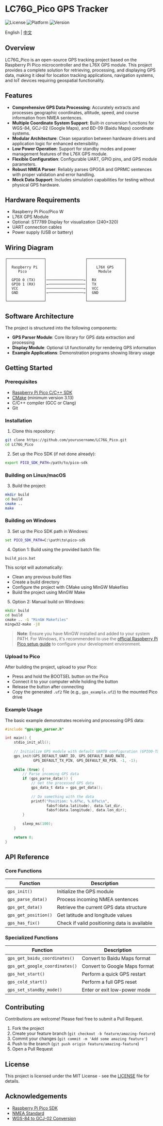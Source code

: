 # LC76G_Pico GPS Tracker

![License](https://img.shields.io/badge/license-MIT-blue.svg)
![Platform](https://img.shields.io/badge/platform-Raspberry%20Pi%20Pico-brightgreen.svg)
![Version](https://img.shields.io/badge/version-1.0.0-orange.svg)

English | [中文](README.zh.md)

## Overview

LC76G_Pico is an open-source GPS tracking project based on the Raspberry Pi Pico microcontroller and the L76X GPS module. This project provides a complete solution for retrieving, processing, and displaying GPS data, making it ideal for location tracking applications, navigation systems, and IoT devices requiring geospatial functionality.

## Features

- **Comprehensive GPS Data Processing**: Accurately extracts and processes geographic coordinates, altitude, speed, and course information from NMEA sentences.
- **Multiple Coordinate System Support**: Built-in conversion functions for WGS-84, GCJ-02 (Google Maps), and BD-09 (Baidu Maps) coordinate systems.
- **Modular Architecture**: Clean separation between hardware drivers and application logic for enhanced extensibility.
- **Low Power Operation**: Support for standby modes and power management features of the L76X GPS module.
- **Flexible Configuration**: Configurable UART, GPIO pins, and GPS module parameters.
- **Robust NMEA Parser**: Reliably parses GPGGA and GPRMC sentences with proper validation and error handling.
- **Mock Data Support**: Includes simulation capabilities for testing without physical GPS hardware.

## Hardware Requirements

- Raspberry Pi Pico/Pico W
- L76X GPS Module
- Optional: ST7789 Display for visualization (240×320)
- UART connection cables
- Power supply (USB or battery)

## Wiring Diagram

```
┌─────────────────┐                  ┌─────────────────┐
│                 │                  │                 │
│  Raspberry Pi   │                  │    L76X GPS     │
│     Pico        │                  │     Module      │
│                 │                  │                 │
│  GPIO 0 (TX)    │─────────────────→│  RX             │
│  GPIO 1 (RX)    │←─────────────────│  TX             │
│  VCC            │─────────────────→│  VCC            │
│  GND            │←────────────────→│  GND            │
│                 │                  │                 │
└─────────────────┘                  └─────────────────┘
```

## Software Architecture

The project is structured into the following components:

- **GPS Parser Module**: Core library for GPS data extraction and processing
- **Display Module**: Optional UI functionality for rendering GPS information
- **Example Applications**: Demonstration programs showing library usage

## Getting Started

### Prerequisites

- [Raspberry Pi Pico C/C++ SDK](https://github.com/raspberrypi/pico-sdk)
- [CMake](https://cmake.org/) (minimum version 3.13)
- C/C++ compiler (GCC or Clang)
- Git

### Installation

1. Clone this repository:
```bash
git clone https://github.com/yourusername/LC76G_Pico.git
cd LC76G_Pico
```

2. Set up the Pico SDK (if not done already):
```bash
export PICO_SDK_PATH=/path/to/pico-sdk
```

### Building on Linux/macOS

3. Build the project:
```bash
mkdir build
cd build
cmake ..
make
```

### Building on Windows

3. Set up the Pico SDK path in Windows:
```cmd
set PICO_SDK_PATH=C:\path\to\pico-sdk
```

4. Option 1: Build using the provided batch file:
```cmd
build_pico.bat
```
This script will automatically:
- Clean any previous build files
- Create a build directory
- Configure the project with CMake using MinGW Makefiles
- Build the project using MinGW Make

5. Option 2: Manual build on Windows:
```cmd
mkdir build
cd build
cmake .. -G "MinGW Makefiles"
mingw32-make -j8
```

> **Note**: Ensure you have MinGW installed and added to your system PATH. For Windows, it's recommended to use the [official Raspberry Pi Pico setup guide](https://datasheets.raspberrypi.org/pico/getting-started-with-pico.pdf) to configure your development environment.

### Upload to Pico

After building the project, upload to your Pico:
   - Press and hold the BOOTSEL button on the Pico
   - Connect it to your computer while holding the button
   - Release the button after connecting
   - Copy the generated `.uf2` file (e.g., `gps_example.uf2`) to the mounted Pico drive

### Example Usage

The basic example demonstrates receiving and processing GPS data:

```c
#include "gps/gps_parser.h"

int main() {
    stdio_init_all();
    
    // Initialize GPS module with default UART0 configuration (GPIO0-TX, GPIO1-RX)
    gps_init(GPS_DEFAULT_UART_ID, GPS_DEFAULT_BAUD_RATE, 
             GPS_DEFAULT_TX_PIN, GPS_DEFAULT_RX_PIN, -1, -1);
    
    while (true) {
        // Parse incoming GPS data
        if (gps_parse_data()) {
            // Get the processed GPS data
            gps_data_t data = gps_get_data();
            
            // Do something with the data
            printf("Position: %.6f%c, %.6f%c\n", 
                   fabsf(data.latitude), data.lat_dir,
                   fabsf(data.longitude), data.lon_dir);
        }
        
        sleep_ms(100);
    }
    
    return 0;
}
```

## API Reference

### Core Functions

| Function | Description |
|----------|-------------|
| `gps_init()` | Initialize the GPS module |
| `gps_parse_data()` | Process incoming NMEA sentences |
| `gps_get_data()` | Retrieve the current GPS data structure |
| `gps_get_position()` | Get latitude and longitude values |
| `gps_has_fix()` | Check if valid positioning data is available |

### Specialized Functions

| Function | Description |
|----------|-------------|
| `gps_get_baidu_coordinates()` | Convert to Baidu Maps format |
| `gps_get_google_coordinates()` | Convert to Google Maps format |
| `gps_hot_start()` | Perform a quick GPS restart |
| `gps_cold_start()` | Perform a full GPS reset |
| `gps_set_standby_mode()` | Enter or exit low-power mode |

## Contributing

Contributions are welcome! Please feel free to submit a Pull Request.

1. Fork the project
2. Create your feature branch (`git checkout -b feature/amazing-feature`)
3. Commit your changes (`git commit -m 'Add some amazing feature'`)
4. Push to the branch (`git push origin feature/amazing-feature`)
5. Open a Pull Request

## License

This project is licensed under the MIT License - see the [LICENSE](LICENSE) file for details.

## Acknowledgements

- [Raspberry Pi Pico SDK](https://github.com/raspberrypi/pico-sdk)
- [NMEA Standard](https://www.nmea.org/)
- [WGS-84 to GCJ-02 Conversion](https://github.com/googollee/eviltransform)
